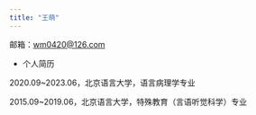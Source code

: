 ```yaml
---
title: "王萌"
---
```


邮箱：wm0420@126.com

- 个人简历

2020.09~2023.06，北京语言大学，语言病理学专业

2015.09~2019.06，北京语言大学，特殊教育（言语听觉科学）专业
